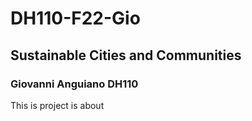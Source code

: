 # DH110-F22-Gio

## Sustainable Cities and Communities
### Giovanni Anguiano DH110

This is project is about 

